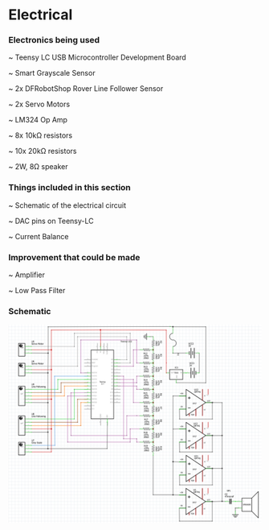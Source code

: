 # Electrical

### Electronics being used

~ Teensy LC USB Microcontroller Development Board

~ Smart Grayscale Sensor

~ 2x DFRobotShop Rover Line Follower Sensor

~ 2x Servo Motors

~ LM324 Op Amp

~ 8x 10kΩ resistors

~ 10x 20kΩ resistors

~ 2W, 8Ω speaker

### Things included in this section

~ Schematic of the electrical circuit

~ DAC pins on Teensy-LC

~ Current Balance

### Improvement that could be made

~ Amplifier

~ Low Pass Filter

### Schematic

![](https://raw.githubusercontent.com/BroboticsRoboticsComp/Electrical/master/Schematic%202.0.PNG)
